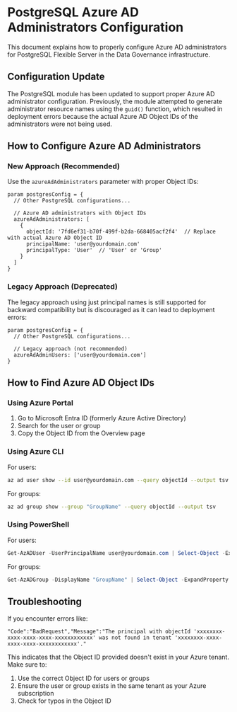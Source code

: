 # PostgreSQL Azure AD Administrators Configuration

This document explains how to properly configure Azure AD administrators for PostgreSQL Flexible Server in the Data Governance infrastructure.

## Configuration Update

The PostgreSQL module has been updated to support proper Azure AD administrator configuration. Previously, the module attempted to generate administrator resource names using the `guid()` function, which resulted in deployment errors because the actual Azure AD Object IDs of the administrators were not being used.

## How to Configure Azure AD Administrators

### New Approach (Recommended)

Use the `azureAdAdministrators` parameter with proper Object IDs:

```bicep
param postgresConfig = {
  // Other PostgreSQL configurations...
  
  // Azure AD administrators with Object IDs
  azureAdAdministrators: [
    {
      objectId: '7fd6ef31-b70f-499f-b2da-668405acf2f4'  // Replace with actual Azure AD Object ID
      principalName: 'user@yourdomain.com'
      principalType: 'User'  // 'User' or 'Group'
    }
  ]
}
```

### Legacy Approach (Deprecated)

The legacy approach using just principal names is still supported for backward compatibility but is discouraged as it can lead to deployment errors:

```bicep
param postgresConfig = {
  // Other PostgreSQL configurations...
  
  // Legacy approach (not recommended)
  azureAdAdminUsers: ['user@yourdomain.com']
}
```

## How to Find Azure AD Object IDs

### Using Azure Portal

1. Go to Microsoft Entra ID (formerly Azure Active Directory)
2. Search for the user or group
3. Copy the Object ID from the Overview page

### Using Azure CLI

For users:
```bash
az ad user show --id user@yourdomain.com --query objectId --output tsv
```

For groups:
```bash
az ad group show --group "GroupName" --query objectId --output tsv
```

### Using PowerShell

For users:
```powershell
Get-AzADUser -UserPrincipalName user@yourdomain.com | Select-Object -ExpandProperty Id
```

For groups:
```powershell
Get-AzADGroup -DisplayName "GroupName" | Select-Object -ExpandProperty Id
```

## Troubleshooting

If you encounter errors like:

```
"Code":"BadRequest","Message":"The principal with objectId 'xxxxxxxx-xxxx-xxxx-xxxx-xxxxxxxxxxxx' was not found in tenant 'xxxxxxxx-xxxx-xxxx-xxxx-xxxxxxxxxxxx'."
```

This indicates that the Object ID provided doesn't exist in your Azure tenant. Make sure to:

1. Use the correct Object ID for users or groups
2. Ensure the user or group exists in the same tenant as your Azure subscription
3. Check for typos in the Object ID
